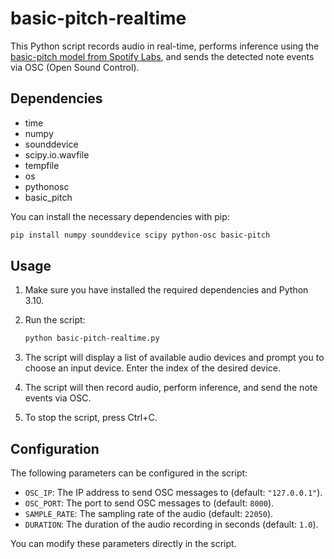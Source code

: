 # basic-pitch-realtime

This Python script records audio in real-time, performs inference using the [basic-pitch model from Spotify Labs](https://github.com/spotify/basic-pitch), and sends the detected note events via OSC (Open Sound Control).

## Dependencies

*   time
*   numpy
*   sounddevice
*   scipy.io.wavfile
*   tempfile
*   os
*   pythonosc
*   basic_pitch

You can install the necessary dependencies with pip:

```bash
pip install numpy sounddevice scipy python-osc basic-pitch
```

## Usage

1.  Make sure you have installed the required dependencies and Python 3.10.
2.  Run the script:

    ```bash
    python basic-pitch-realtime.py
    ```
3.  The script will display a list of available audio devices and prompt you to choose an input device. Enter the index of the desired device.
4.  The script will then record audio, perform inference, and send the note events via OSC.
5.  To stop the script, press Ctrl+C.

## Configuration

The following parameters can be configured in the script:

*   `OSC_IP`: The IP address to send OSC messages to (default: `"127.0.0.1"`).
*   `OSC_PORT`: The port to send OSC messages to (default: `8000`).
*   `SAMPLE_RATE`: The sampling rate of the audio (default: `22050`).
*   `DURATION`: The duration of the audio recording in seconds (default: `1.0`).

You can modify these parameters directly in the script.
